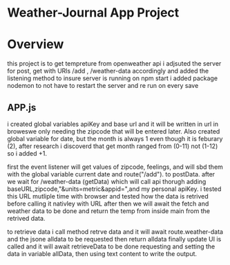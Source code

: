 # Weather-Journal App Project

# Overview
this project is to get tempreture from openweather api
i adjsuted the server for post, get with URls /add , /weather-data accordingly
and added the listening method to insure server is running on npm start
i added package nodemon to not have to restart the server and re run on every save
## APP.js
i created global variables apiKey and base url and it will be written in url in broweswe only needing the zipcode that will be entered later. 
Also created global variable for date, but the month is always 1 even though it is feburary (2), after research i discoverd that get month ranged from (0-11) not (1-12) so i added +1.

first the event listener will get values of zipcode, feelings, and will sbd them with the global variable current date and route("/add"). to postData.
after we wait for /weather-data (getData) which will call api thorugh adding baseURL,zipcode,"&units=metric&appid=",and my personal apiKey.
i tested this URL mutliple time with browser and tested how the data is retrived before calling it nativley with URL
after then we will await the fetch and weather data to be done
and return the temp from inside main from the retrived data.

to retrieve data i call method retrve data and it will await route.weather-data and the jsone alldata to be requested then return alldata
finally update UI is called and it will await retrieveData to be done requesting and setting the data in variable allData, then using text content to write the output.


